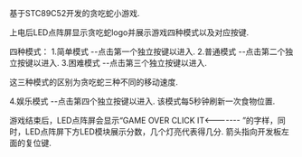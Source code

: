 基于STC89C52开发的贪吃蛇小游戏.

上电后LED点阵屏显示贪吃蛇logo并展示游戏四种模式以及对应按键.

四种模式：
1.简单模式 --点击第一个独立按键以进入.
2.普通模式 --点击第二个独立按键以进入.
3.困难模式 --点击第三个独立按键以进入.

这三种模式的区别为贪吃蛇三种不同的移动速度.

4.娱乐模式 --点击第四个独立按键以进入.
该模式每5秒钟刷新一次食物位置.

游戏结束后，LED点阵屏会显示“GAME OVER   CLICK IT<------- ”的字样，同时，LED点阵屏下方LED模块展示分数，几个灯亮代表得几分.
箭头指向开发板左面的复位键.
